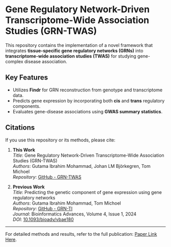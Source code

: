 # Gene Regulatory Network-Driven Transcriptome-Wide Association Studies (GRN-TWAS)

This repository contains the implementation of a novel framework that integrates **tissue-specific gene regulatory networks (GRNs)** into **transcriptome-wide association studies (TWAS)** for studying gene-complex disease association. 


## Key Features
- Utilizes **Findr** for GRN reconstruction from genotype and transcriptome data.
- Predicts gene expression by incorporating both **cis** and **trans** regulatory components.
- Evaluates gene-disease associations using **GWAS summary statistics**.


## Citations

If you use this repository or its methods, please cite:

1. **This Work**  
   *Title*: Gene Regulatory Network-Driven Transcriptome-Wide Association Studies (GRN-TWAS)  
   *Authors*: Gutama Ibrahim Mohammad, Johan LM Björkegren, Tom Michoel  
   *Repository*: [GitHub - GRN-TWAS](https://github.com/guutama/GRN-TWAS)  

2. **Previous Work**  
   *Title*: Predicting the genetic component of gene expression using gene regulatory networks  
   *Authors*: Gutama Ibrahim Mohammad, Tom Michoel  
   *Repository*: [GitHub - GRN-TI](https://github.com/guutama/GRN-TI)  
   *Journal*: Bioinformatics Advances, Volume 4, Issue 1, 2024  
   *DOI*: [10.1093/bioadv/vbae180](https://academic.oup.com/bioinformaticsadvances/article/4/1/vbae180/7907615)

---

For detailed methods and results, refer to the full publication: [Paper Link Here](https://github.com/guutama/GRN-TWAS).

